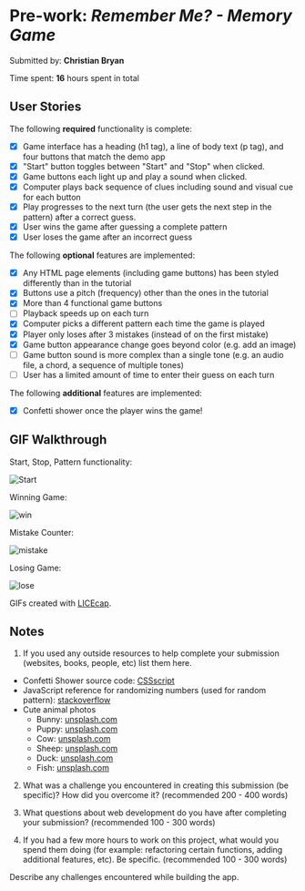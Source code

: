 # Pre-work: *Remember Me? - Memory Game*

Submitted by: **Christian Bryan**

Time spent: **16** hours spent in total

## User Stories

The following **required** functionality is complete:

* [x] Game interface has a heading (h1 tag), a line of body text (p tag), and four buttons that match the demo app
* [x] "Start" button toggles between "Start" and "Stop" when clicked.
* [x] Game buttons each light up and play a sound when clicked.
* [x] Computer plays back sequence of clues including sound and visual cue for each button
* [x] Play progresses to the next turn (the user gets the next step in the pattern) after a correct guess.
* [x] User wins the game after guessing a complete pattern
* [x] User loses the game after an incorrect guess

The following **optional** features are implemented:

* [x] Any HTML page elements (including game buttons) has been styled differently than in the tutorial
* [x] Buttons use a pitch (frequency) other than the ones in the tutorial
* [x] More than 4 functional game buttons
* [ ] Playback speeds up on each turn
* [x] Computer picks a different pattern each time the game is played
* [x] Player only loses after 3 mistakes (instead of on the first mistake)
* [x] Game button appearance change goes beyond color (e.g. add an image)
* [ ] Game button sound is more complex than a single tone (e.g. an audio file, a chord, a sequence of multiple tones)
* [ ] User has a limited amount of time to enter their guess on each turn

The following **additional** features are implemented:
* [x] Confetti shower once the player wins the game!

## GIF Walkthrough

Start, Stop, Pattern functionality:

![Start](https://user-images.githubusercontent.com/77913247/163657830-ef433236-a059-412d-992b-2e5e41a986f9.gif)


Winning Game:

![win](https://user-images.githubusercontent.com/77913247/163658032-3d9ca5e3-681e-4772-af4a-f9885d0c8397.gif)

Mistake Counter: 

![mistake](https://user-images.githubusercontent.com/77913247/163658177-fca8ee17-89df-4a4f-9dcb-c14b0a764449.gif)

Losing Game:

![lose](https://user-images.githubusercontent.com/77913247/163658271-17cbd8d1-a2f8-45b9-86b3-b0e716984d67.gif)


GIFs created with [LICEcap](https://www.cockos.com/licecap/).

## Notes

1. If you used any outside resources to help complete your submission (websites, books, people, etc) list them here.
* Confetti Shower source code: [CSSscript](https://www.cssscript.com/confetti-falling-animation/)
* JavaScript reference for randomizing numbers (used for random pattern): [stackoverflow](https://stackoverflow.com/questions/4959975/generate-random-number-between-two-numbers-in-javascript)
* Cute animal photos 
  - Bunny: [unsplash.com](https://unsplash.com/photos/S0aPskfdJGY)
  - Puppy: [unsplash.com](https://unsplash.com/photos/z_U6bPp_Rjg)
  - Cow: [unsplash.com](https://unsplash.com/photos/VW-Cu5FJjSM)
  - Sheep: [unsplash.com](https://unsplash.com/photos/1j9Yrl0nW10)
  - Duck: [unsplash.com](https://unsplash.com/photos/J0UeiNjSkxc)
  - Fish: [unsplash.com](https://unsplash.com/photos/VyFdgN2UYeU)

2. What was a challenge you encountered in creating this submission (be specific)? How did you overcome it? (recommended 200 - 400 words)

3. What questions about web development do you have after completing your submission? (recommended 100 - 300 words)

4. If you had a few more hours to work on this project, what would you spend them doing (for example: refactoring certain functions, adding additional features, etc). Be specific. (recommended 100 - 300 words)

Describe any challenges encountered while building the app.
